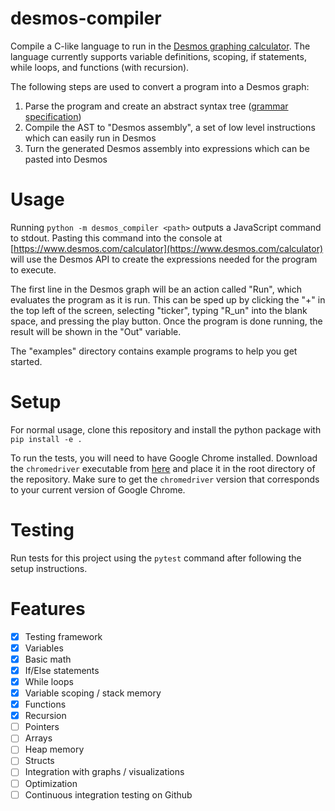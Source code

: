 # desmos-compiler

Compile a C-like language to run in the [Desmos graphing calculator](https://www.desmos.com/calculator). The language currently supports variable definitions, scoping, if statements, while loops, and functions (with recursion).

The following steps are used to convert a program into a Desmos graph:
1. Parse the program and create an abstract syntax tree ([grammar specification](desmos_compiler/grammar.lark))
2. Compile the AST to "Desmos assembly", a set of low level instructions which can easily run in Desmos
3. Turn the generated Desmos assembly into expressions which can be pasted into Desmos

# Usage
Running `python -m desmos_compiler <path>` outputs a JavaScript command to stdout. Pasting this command into the console at [https://www.desmos.com/calculator](https://www.desmos.com/calculator) will use the Desmos API to create the expressions needed for the program to execute.

The first line in the Desmos graph will be an action called "Run", which evaluates the program as it is run. This can be sped up by clicking the "+" in the top left of the screen, selecting "ticker", typing "R_un" into the blank space, and pressing the play button. Once the program is done running, the result will be shown in the "Out" variable.

The "examples" directory contains example programs to help you get started.

# Setup
For normal usage, clone this repository and install the python package with `pip install -e .`

To run the tests, you will need to have Google Chrome installed. Download the `chromedriver` executable from [here](https://googlechromelabs.github.io/chrome-for-testing/#stable) and place it in the root directory of the repository. Make sure to get the `chromedriver` version that corresponds to your current version of Google Chrome.

# Testing
Run tests for this project using the `pytest` command after following the setup instructions.

# Features

- [x] Testing framework
- [x] Variables
- [x] Basic math
- [x] If/Else statements
- [x] While loops
- [x] Variable scoping / stack memory
- [x] Functions
- [x] Recursion
- [ ] Pointers
- [ ] Arrays
- [ ] Heap memory
- [ ] Structs
- [ ] Integration with graphs / visualizations
- [ ] Optimization
- [ ] Continuous integration testing on Github
